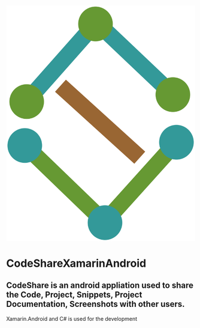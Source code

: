 ![Image not loaded](/CodeShare/Resources/drawable/logo1.PNG?raw=true "Logo")
# CodeShareXamarinAndroid

## CodeShare is an android appliation used to share the Code, Project, Snippets, Project Documentation, Screenshots with other users.

Xamarin.Android and C# is used for the development

